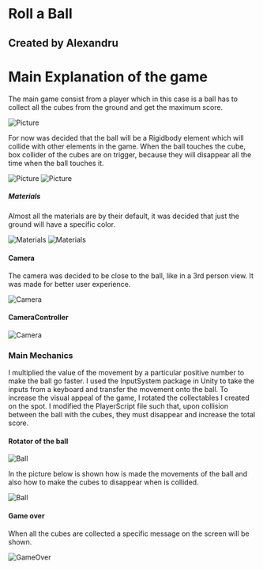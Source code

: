 # Roll a Ball

## Created by Alexandru

# Main Explanation of the game

The main game consist from a player which in this case is a ball has to collect all the cubes from the ground and get the maximum score.

![Picture](Photos/Picture1.png)

For now was decided that the ball will be a Rigidbody element which will collide with other elements in the game. When the ball touches the cube, box collider of the cubes are on trigger, because they will disappear all the time when the ball touches it.

![Picture](Photos/Picture2.png) ![Picture](Photos/Picture3.png)

##### Materials

Almost all the materials are by their default, it was decided that just the ground will have a specific color.

![Materials](Photos/Materials1.png) ![Materials](Photos/Materials2.png)

#### Camera

The camera was decided to be close to the ball, like in a 3rd person view. It was made for better user experience.

![Camera](Photos/Camera.png)

#### CameraController

![Camera](Photos/CameraController.png)

### Main Mechanics

I multiplied the value of the movement by a particular positive number to make the ball go faster. I used the InputSystem package in Unity to take the inputs from a keyboard and transfer the movement onto the ball. To increase the visual appeal of the game, I rotated the collectables I created on the spot. I modified the PlayerScript file such that, upon collision between the ball with the cubes, they must disappear and increase the total score.

#### Rotator of the ball

![Ball](Photos/BallCode.png)

In the picture below is shown how is made the movements of the ball and also how to make the cubes to disappear when is collided.

![Ball](Photos/BallTrigger.png)

#### Game over

When all the cubes are collected a specific message on the screen will be shown.

![GameOver](Photos/GameOver.png)



